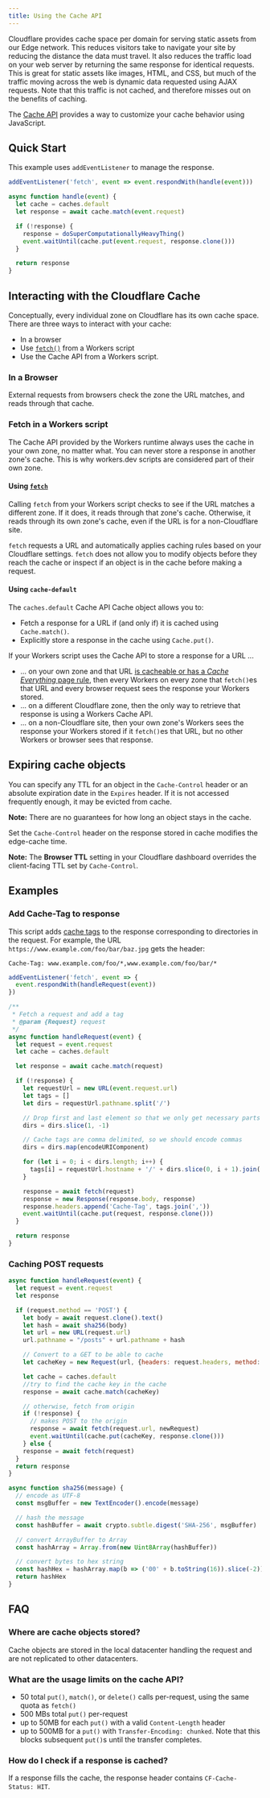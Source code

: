 ```yaml
---
title: Using the Cache API
---
```


Cloudflare provides cache space per domain for serving static assets from our Edge network. This reduces visitors take to navigate your site by reducing the distance the data must travel. It also reduces the traffic load on your web server by returning the same response for identical requests. This is great for static assets like images, HTML, and CSS, but much of the traffic moving across the web is dynamic data requested using AJAX requests. Note that this traffic is not cached, and therefore misses out on the benefits of caching.

The [Cache API](/reference/runtime/apis/cache) provides a way to customize your cache behavior using JavaScript.

## Quick Start

This example uses `addEventListener` to manage the response.


```javascript
addEventListener('fetch', event => event.respondWith(handle(event)))

async function handle(event) {
  let cache = caches.default
  let response = await cache.match(event.request)

  if (!response) {
    response = doSuperComputationallyHeavyThing()
    event.waitUntil(cache.put(event.request, response.clone()))
  }

  return response
}
```

## Interacting with the Cloudflare Cache

Conceptually, every individual zone on Cloudflare has its own cache space. There are three ways to interact with your cache:
* In a browser
* Use [`fetch()`](/reference/runtime/apis/fetch) from a Workers script
* Use the Cache API from a Workers script.

### In a Browser

External requests from browsers check the zone the URL matches, and reads through that cache.

### Fetch in a Workers script

The Cache API provided by the Workers runtime always uses the cache in your own zone, no matter what. You can never store a response in another zone's cache. This is why workers.dev scripts are considered part of their own zone.

#### Using [`fetch`](/reference/runtime/apis/fetch)

Calling `fetch` from your Workers script checks to see if the URL matches a different zone. If it does, it reads through that zone's cache. Otherwise, it reads through its own zone's cache, even if the URL is for a non-Cloudflare site.

`fetch` requests a URL and automatically applies caching rules based on your Cloudflare settings. `fetch` does not allow you to modify objects before they reach the cache or inspect if an object is in the cache before making a request.

#### Using `cache-default`

The `caches.default` Cache API Cache object allows you to:

* Fetch a response for a URL if (and only if) it is cached using `Cache.match()`.
* Explicitly store a response in the cache using `Cache.put()`.

If your Workers script uses the Cache API to store a response for a URL ...

* ... on your own zone and that URL [is cacheable or has a _Cache Everything_ page rule](https://support.cloudflare.com/hc/en-us/articles/115000150272), then every Workers on every zone that `fetch()`es that URL and every browser request sees the response your Workers stored.
* ... on a different Cloudflare zone, then the only way to retrieve that response is using a Workers Cache API.
* ... on a non-Cloudflare site, then your own zone's Workers sees the response your Workers stored if it `fetch()`es that URL, but no other Workers or browser sees that response.

## Expiring cache objects

You can specify any TTL for an object in the `Cache-Control` header or an absolute expiration date in the `Expires` header. If it is not accessed frequently enough, it may be evicted from cache.

**Note:** There are no guarantees for how long an object stays in the cache.

Set the `Cache-Control` header on the response stored in cache modifies the edge-cache time.

**Note:** The **Browser TTL** setting in your Cloudflare dashboard overrides the client-facing TTL set by `Cache-Control`.

## Examples

### Add Cache-Tag to response

This script adds [cache tags](https://support.cloudflare.com/hc/en-us/articles/206596608-How-to-Purge-Cache-Using-Cache-Tags-Enterprise-only-) to the response corresponding to directories in the request. For example, the URL  `https://www.example.com/foo/bar/baz.jpg` gets the header:

`Cache-Tag: www.example.com/foo/*,www.example.com/foo/bar/*`

```javascript
addEventListener('fetch', event => {
  event.respondWith(handleRequest(event))
})

/**
 * Fetch a request and add a tag
 * @param {Request} request
 */
async function handleRequest(event) {
  let request = event.request
  let cache = caches.default

  let response = await cache.match(request)

  if (!response) {
    let requestUrl = new URL(event.request.url)
    let tags = []
    let dirs = requestUrl.pathname.split('/')

    // Drop first and last element so that we only get necessary parts of the path
    dirs = dirs.slice(1, -1)

    // Cache tags are comma delimited, so we should encode commas
    dirs = dirs.map(encodeURIComponent)

    for (let i = 0; i < dirs.length; i++) {
      tags[i] = requestUrl.hostname + '/' + dirs.slice(0, i + 1).join('/') + '/*'
    }

    response = await fetch(request)
    response = new Response(response.body, response)
    response.headers.append('Cache-Tag', tags.join(','))
    event.waitUntil(cache.put(request, response.clone()))
  }

  return response
}
```

### Caching POST requests

```javascript
async function handleRequest(event) {
  let request = event.request
  let response

  if (request.method == 'POST') {
    let body = await request.clone().text()
    let hash = await sha256(body)
    let url = new URL(request.url)
    url.pathname = "/posts" + url.pathname + hash

    // Convert to a GET to be able to cache
    let cacheKey = new Request(url, {headers: request.headers, method: 'GET'})

    let cache = caches.default
    //try to find the cache key in the cache
    response = await cache.match(cacheKey)

    // otherwise, fetch from origin
    if (!response) {
      // makes POST to the origin
      response = await fetch(request.url, newRequest)
      event.waitUntil(cache.put(cacheKey, response.clone()))
    } else {
    response = await fetch(request)
  }
  return response
}

async function sha256(message) {
  // encode as UTF-8
  const msgBuffer = new TextEncoder().encode(message)

  // hash the message
  const hashBuffer = await crypto.subtle.digest('SHA-256', msgBuffer)

  // convert ArrayBuffer to Array
  const hashArray = Array.from(new Uint8Array(hashBuffer))

  // convert bytes to hex string
  const hashHex = hashArray.map(b => ('00' + b.toString(16)).slice(-2)).join('')
  return hashHex
}
```

## FAQ

### Where are cache objects stored?

Cache objects are stored in the local datacenter handling the request and are not replicated to other datacenters.

### What are the usage limits on the cache API?

- 50 total `put()`, `match()`, or `delete()` calls per-request, using the same quota as `fetch()`
- 500 MBs total `put()` per-request
- up to 50MB for each `put()` with a valid `Content-Length` header
- up to 500MB for a `put()` with `Transfer-Encoding: chunked`. Note that this blocks subsequent `put()`s until the transfer completes.

### How do I check if a response is cached?

If a response fills the cache, the response header contains `CF-Cache-Status: HIT`.
